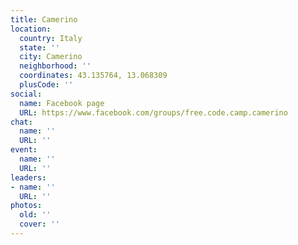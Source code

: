 ```yaml
---
title: Camerino
location:
  country: Italy
  state: ''
  city: Camerino
  neighborhood: ''
  coordinates: 43.135764, 13.068309
  plusCode: ''
social:
  name: Facebook page
  URL: https://www.facebook.com/groups/free.code.camp.camerino
chat:
  name: ''
  URL: ''
event:
  name: ''
  URL: ''
leaders:
- name: ''
  URL: ''
photos:
  old: ''
  cover: ''
---
```

